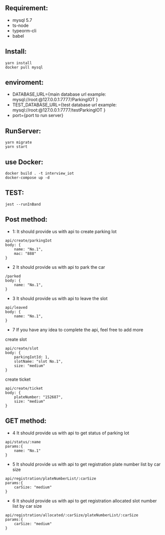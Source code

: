 Requirement:
---
* mysql 5.7
* ts-node
* typeorm-cli
* babel

Install:
---
```
yarn install
docker pull mysql
```

enviroment:
---
* DATABASE_URL={main database url example: mysql://root:@127.0.0.1:7777/ParkingIOT }
* TEST_DATABASE_URL={test database url example: mysql://root:@127.0.0.1:7777/testParkingIOT }
* port={port to run server}

RunServer:
---
```
yarn migrate
yarn start
```

use Docker:
---
```
docker build . -t interview_iot
docker-compose up -d
```

TEST: 
---
```
jest --runInBand
```

Post method:
---
* 1: It should provide us with api to create parking lot
```
api/create/parkingIot
body: {
    name: "No.1",
    mac: "888"
}
```
* 2 It should provide us with api to park the car
```
/parked
body: {
    name: "No.1",
}
```
* 3 It should provide us with api to leave the slot
```
api/leaved
body: {
    name: "No.1",
}
```
* 7 If you have any idea to complete the api, feel free to add more

create slot
```
api/create/slot
body: {
    parkingIotId: 1,
    slotName: "slot No.1",
    size: "medium"
}
```
create ticket
```
api/create/ticket
body: {
    plateNumber: "152687",
    size: "medium"
}
```
GET method:
-----------------
* 4 It should provide us with api to get status of parking lot
```
api/status/:name
params:{
    name: "No.1"
}
```

* 5 It should provide us with api to get registration plate number list by car size
```
api/registration/plateNumberList/:carSize
params:{
    carSize: "medium"
}
```

* 6 It should provide us with api to get registration allocated slot number list by car size
```
api/registration/allocated/:carSize/plateNumberList/:carSize
params:{
    carSize: "medium"
}
```

